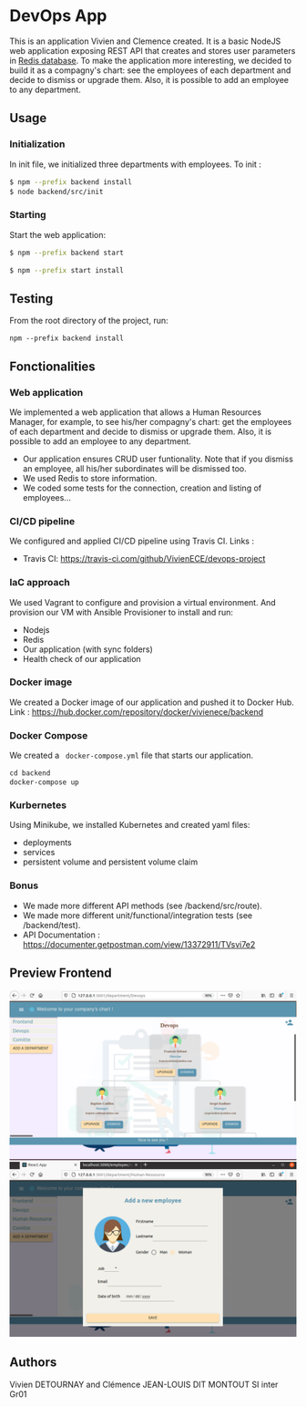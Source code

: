 # DevOps App

This is an application Vivien and Clemence created. It is a basic NodeJS web application exposing REST API that creates and stores user parameters in [Redis database](https://redis.io/). To make the application more interesting, we decided to build it as a compagny's chart: see the employees of each department and decide to dismiss or upgrade them. Also, it is possible to add an employee to any department.

## Usage

### Initialization

In init file, we initialized three departments with employees. To init :
```bash
$ npm --prefix backend install 
$ node backend/src/init
```

### Starting

Start the web application:

```bash
$ npm --prefix backend start  
```
```bash
$ npm --prefix start install 
```
## Testing

From the root directory of the project, run:

```
npm --prefix backend install 
```

## Fonctionalities

### Web application

We implemented a web application that allows a Human Resources Manager, for example, to see his/her compagny's chart: get the employees of each department and decide to dismiss or upgrade them. Also, it is possible to add an employee to any department. 

* Our application ensures CRUD user funtionality. Note that if you dismiss an employee, all his/her subordinates will be dismissed too.
* We used Redis to store information. 
* We coded some tests for the connection, creation and listing of employees...

### CI/CD pipeline

We configured and applied CI/CD pipeline using Travis CI. Links : 
* Travis CI: https://travis-ci.com/github/VivienECE/devops-project

### IaC approach

We used Vagrant to configure and provision a virtual environment. And provision our VM with Ansible Provisioner to install and run:
* Nodejs
* Redis
* Our application (with sync folders)
* Health check of our application

### Docker image

We created a Docker image of our application and pushed it to Docker Hub. Link : https://hub.docker.com/repository/docker/vivienece/backend

### Docker Compose

We created a ``` docker-compose.yml``` file that starts our application.
```
cd backend
docker-compose up
```

### Kurbernetes

Using Minikube, we installed Kubernetes and created yaml files:
* deployments
* services
* persistent volume and persistent volume claim


### Bonus

* We made more different API methods (see /backend/src/route).
* We made more different unit/functional/integration tests (see /backend/test).
* API Documentation : https://documenter.getpostman.com/view/13372911/TVsvi7e2

## Preview Frontend

![](img/img1.png)
![](img/img2.png)

## Authors

Vivien DETOURNAY and Clémence JEAN-LOUIS DIT MONTOUT
SI inter Gr01

